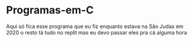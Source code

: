 # Programas-em-C
Aqui só fica esse programa que eu fiz enquanto estava na São Judas em 2020 o resto tá tudo no replit mas eu devo passar eles pra cá alguma hora

